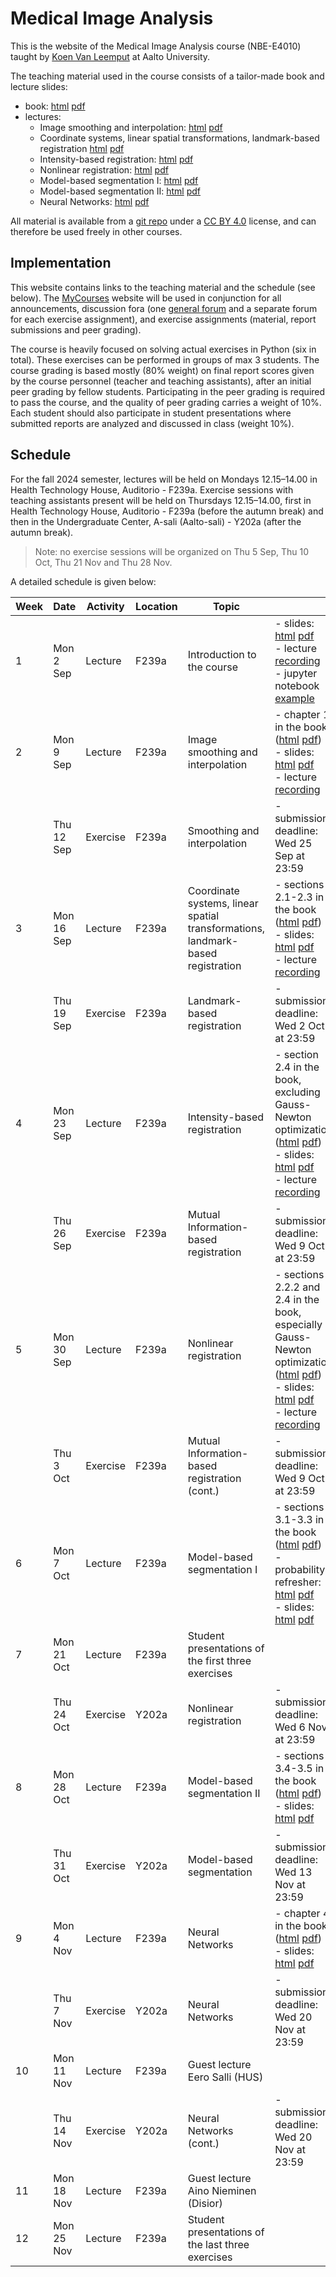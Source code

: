 # Medical Image Analysis

This is the website of the Medical Image Analysis course (NBE-E4010) taught by [Koen Van Leemput](https://users.aalto.fi/vanlek2) at Aalto University.

The teaching material used in the course consists of a tailor-made book and lecture slides:  
- book: [html](book/html/index.html) [pdf](book/mia.pdf)
- lectures:
  + Image smoothing and interpolation: [html](lecture_slides/smoothing_and_interpolation/html/index.html) [pdf](lecture_slides/smoothing_and_interpolation/smoothing_and_interpolation.pdf)
  + Coordinate systems, linear spatial transformations, landmark-based registration [html](lecture_slides/landmark_based_registration/html/index.html) [pdf](lecture_slides/landmark_based_registration/landmark_based_registration.pdf)
  + Intensity-based registration: [html](lecture_slides/intensity_based_registration/html/index.html) [pdf](lecture_slides/intensity_based_registration/intensity_based_registration.pdf)
  + Nonlinear registration: [html](lecture_slides/nonlinear_registration/html/index.html) [pdf](lecture_slides/nonlinear_registration/nonlinear_registration.pdf)
  + Model-based segmentation I: [html](lecture_slides/model_based_segmentation_I/html/index.html) [pdf](lecture_slides/model_based_segmentation_I/model_based_segmentation_I.pdf)
  + Model-based segmentation II: [html](lecture_slides/model_based_segmentation_II/html/index.html) [pdf](lecture_slides/model_based_segmentation_II/model_based_segmentation_II.pdf)
  + Neural Networks: [html](lecture_slides/neural_networks/html/index.html) [pdf](lecture_slides/neural_networks/neural_networks.pdf)

All material is available from a [git repo](https://github.com/leempko/mia/) under a [CC BY 4.0](https://creativecommons.org/licenses/by/4.0/) license, and can therefore be used freely in other courses.

## Implementation

This website contains links to the teaching material and the schedule (see below). The [MyCourses](https://mycourses.aalto.fi/course/view.php?id=44862) website will be used in conjunction for all announcements, discussion fora (one [general forum](https://mycourses.aalto.fi/mod/forum/view.php?id=1232246) and a separate forum for each exercise assignment), and exercise assignments (material, report submissions and peer grading).

The course is heavily focused on solving actual exercises in Python (six in total). These exercises can be performed in groups of max 3 students. The course grading is based mostly (80% weight) on final report scores given by the course personnel (teacher and teaching assistants), after an initial peer grading by fellow students. Participating in the peer grading is required to pass the course, and the quality of peer grading carries a weight of 10%. Each student should also participate in student presentations where submitted reports are analyzed and discussed in class (weight 10%).


## Schedule

For the fall 2024 semester, lectures will be held on Mondays 12.15–14.00 in Health Technology House, Auditorio - F239a. Exercise sessions with teaching assistants present will be held on Thursdays 12.15–14.00, first in Health Technology House, Auditorio - F239a (before the autumn break) and then in the Undergraduate Center, A-sali (Aalto-sali) - Y202a (after the autumn break).

> Note: no exercise sessions will be organized on Thu 5 Sep, Thu 10 Oct, Thu 21 Nov and Thu 28 Nov.

A detailed schedule is given below:

| Week |  Date | Activity | Location | Topic |  |
| --- | ---   | ---      | ---   | --- | --- |
| 1 | Mon 2 Sep | Lecture |  F239a | Introduction to the course | - slides: [html](lecture_slides/introduction/html/index.html) [pdf](lecture_slides/introduction/intro.pdf) <br/> - lecture [recording](https://aalto.cloud.panopto.eu/Panopto/Pages/Viewer.aspx?id=0c520a9c-e5e9-40f0-ac10-b1df0098564d) <br/> - jupyter notebook [example](lecture_slides/introduction/exampleNotebook.ipynb) |
| 2 | Mon 9 Sep | Lecture |  F239a | Image smoothing and interpolation | - chapter 1 in the book ([html](book/html/index.html?page=5) [pdf](book/mia.pdf)) <br/> - slides: [html](lecture_slides/smoothing_and_interpolation/html/index.html) [pdf](lecture_slides/smoothing_and_interpolation/smoothing_and_interpolation.pdf) <br/> - lecture [recording](https://aalto.cloud.panopto.eu/Panopto/Pages/Viewer.aspx?id=a7f7f745-90fc-4d09-9d99-b1e600985360) |
| | Thu 12 Sep | Exercise | F239a | Smoothing and interpolation | - submission deadline: Wed 25 Sep at 23:59 |
| 3 | Mon 16 Sep | Lecture |  F239a | Coordinate systems, linear spatial transformations, landmark-based registration | - sections 2.1-2.3 in the book ([html](book/html/index.html?page=19) [pdf](book/mia.pdf)) <br/> - slides: [html](lecture_slides/landmark_based_registration/html/index.html) [pdf](lecture_slides/landmark_based_registration/landmark_based_registration.pdf) <br/> - lecture [recording](https://aalto.cloud.panopto.eu/Panopto/Pages/Viewer.aspx?id=1ba65dbd-ff20-4358-9a7a-b1ed0098c11d) |
| | Thu 19 Sep | Exercise | F239a | Landmark-based registration | - submission deadline: Wed 2 Oct at 23:59 |
| 4 | Mon 23 Sep | Lecture |  F239a | Intensity-based registration | - section 2.4 in the book, excluding Gauss-Newton optimization ([html](book/html/index.html?page=27) [pdf](book/mia.pdf)) <br/> - slides: [html](lecture_slides/intensity_based_registration/html/index.html) [pdf](lecture_slides/intensity_based_registration/intensity_based_registration.pdf) <br/> - lecture [recording](https://aalto.cloud.panopto.eu/Panopto/Pages/Viewer.aspx?id=59da6aba-ad83-4838-9577-b1f40099b4f9) |
|  | Thu 26 Sep | Exercise | F239a | Mutual Information-based registration | - submission deadline: Wed 9 Oct: at 23:59 |
| 5 | Mon 30 Sep | Lecture |  F239a | Nonlinear registration | - sections 2.2.2 and 2.4 in the book, especially Gauss-Newton optimization ([html](book/html/index.html?page=25) [pdf](book/mia.pdf)) <br/> - slides: [html](lecture_slides/nonlinear_registration/html/index.html) [pdf](lecture_slides/nonlinear_registration/nonlinear_registration.pdf) <br/> - lecture [recording](https://aalto.cloud.panopto.eu/Panopto/Pages/Viewer.aspx?id=a7a1e6ac-1621-4c55-8fa5-b1fb0099319a) |
| | Thu 3 Oct | Exercise | F239a | Mutual Information-based registration (cont.) | - submission deadline: Wed 9 Oct: at 23:59 |
| 6 | Mon 7 Oct | Lecture |  F239a | Model-based segmentation I | - sections 3.1-3.3 in the book ([html](book/html/index.html?page=35) [pdf](book/mia.pdf)) <br/> - probability refresher: [html](lecture_slides/model_based_segmentation_I/html_refresher/index.html) [pdf](lecture_slides/model_based_segmentation_I/refresher_on_probability.pdf) <br/> - slides: [html](lecture_slides/model_based_segmentation_I/html/index.html) [pdf](lecture_slides/model_based_segmentation_I/model_based_segmentation_I.pdf) |
| 7 | Mon 21 Oct | Lecture |  F239a | Student presentations of the first three exercises | |
| | Thu 24 Oct | Exercise | Y202a | Nonlinear registration | - submission deadline: Wed 6 Nov at 23:59 |
| 8 | Mon 28 Oct | Lecture |  F239a | Model-based segmentation II | - sections 3.4-3.5 in the book ([html](book/html/index.html?page=44) [pdf](book/mia.pdf)) <br/> - slides: [html](lecture_slides/model_based_segmentation_II/html/index.html) [pdf](lecture_slides/model_based_segmentation_II/model_based_segmentation_II.pdf)|
| | Thu 31 Oct | Exercise | Y202a | Model-based segmentation | - submission deadline: Wed 13 Nov at 23:59 |
| 9 | Mon 4 Nov | Lecture |  F239a | Neural Networks | - chapter 4 in the book ([html](book/html/index.html?page=55) [pdf](book/mia.pdf)) <br/> - slides: [html](lecture_slides/neural_networks/html/index.html) [pdf](lecture_slides/neural_networks/neural_networks.pdf)|
| | Thu 7 Nov | Exercise | Y202a | Neural Networks | - submission deadline: Wed 20 Nov at 23:59 |
| 10 | Mon 11 Nov | Lecture |  F239a | Guest lecture Eero Salli (HUS) | |
| | Thu 14 Nov | Exercise | Y202a | Neural Networks (cont.) | - submission deadline: Wed 20 Nov at 23:59 |
| 11 | Mon 18 Nov | Lecture |  F239a | Guest lecture Aino Nieminen (Disior) | |
| 12 | Mon 25 Nov | Lecture |  F239a | Student presentations of the last three exercises | |



